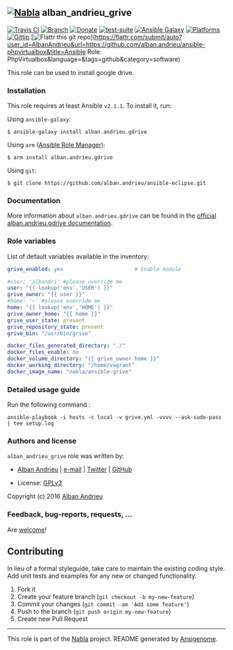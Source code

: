 ## [![Nabla](https://debops.org/images/debops-small.png)](https://github.com/AlbanAndrieu) alban_andrieu_grive

<!-- This file was generated by Ansigenome. Do not edit this file directly but
     instead have a look at the files in the ./meta/ directory. -->

[![Travis CI](https://img.shields.io/travis/AlbanAndrieu/ansible-gdrive.svg?style=flat)](https://travis-ci.org/AlbanAndrieu/ansible-gdrive)
[![Branch](http://img.shields.io/github/tag/AlbanAndrieu/ansible-gdrive.svg?style=flat-square)](https://github.com/AlbanAndrieu/ansible-gdrive/tree/master)
[![Donate](https://img.shields.io/gratipay/AlbanAndrieu.svg?style=flat)](https://www.gratipay.com/AlbanAndrieu)
[![test-suite](https://img.shields.io/badge/test--suite-ansible--alban__andrieu__grive-blue.svg?style=flat)](https://github.com/AlbanAndrieu/test-suite/tree/master/ansible-alban_andrieu_grive/)
[![Ansible Galaxy](https://img.shields.io/badge/galaxy-alban.andrieu.gdrive-660198.svg?style=flat)](https://galaxy.ansible.com/detail#/role/2078)
[![Platforms](http://img.shields.io/badge/platforms-ubuntu-lightgrey.svg?style=flat)](#)
[![Gittip](http://img.shields.io/gittip/alban.andrieu.svg)](https://www.gittip.com/alban.andrieu/)
[![Flattr this git repo](http://api.flattr.com/button/flattr-badge-large.png)](https://flattr.com/submit/auto?user_id=AlbanAndrieu&url=https://github.com/alban.andrieu/ansible-phpvirtualbox&title=Ansible Role: PhpVirtualbox&language=&tags=github&category=software)

This role can be used to install google drive.


### Installation

This role requires at least Ansible `v2.1.1`. To install it, run:

Using `ansible-galaxy`:
```shell
$ ansible-galaxy install alban.andrieu.gdrive
```

Using `arm` ([Ansible Role Manager](https://github.com/mirskytech/ansible-role-manager/)):
```shell
$ arm install alban.andrieu.gdrive
```

Using `git`:
```shell
$ git clone https://github.com/alban.andrieu/ansible-eclipse.git
```

### Documentation

More information about `alban.andrieu.gdrive` can be found in the
[official alban.andrieu.gdrive documentation](https://docs.debops.org/en/latest/ansible/roles/ansible-gdrive/docs/).


### Role variables

List of default variables available in the inventory:

```YAML
grive_enabled: yes                       # Enable module

#user: 'albandri' #please override me
user: "{{ lookup('env','USER') }}"
grive_owner: "{{ user }}"
#home: '~' #please override me
home: "{{ lookup('env','HOME') }}"
grive_owner_home: "{{ home }}"
grive_user_state: present
grive_repository_state: present
grive_bin: "/usr/bin/grive"

docker_files_generated_directory: "./"
docker_files_enable: no
docker_volume_directory: "{{ grive_owner_home }}"
docker_working_directory: "/home/vagrant"
docker_image_name: "nabla/ansible-grive"
```


### Detailed usage guide

Run the following command :

`ansible-playbook -i hosts -c local -v grive.yml -vvvv --ask-sudo-pass | tee setup.log`


### Authors and license

`alban_andrieu_grive` role was written by:

- [Alban Andrieu](fr.linkedin.com/in/nabla/) | [e-mail](mailto:alban.andrieu@free.fr) | [Twitter](https://twitter.com/AlbanAndrieu) | [GitHub](https://github.com/AlbanAndrieu)

- License: [GPLv3](https://tldrlegal.com/license/gnu-general-public-license-v3-%28gpl-3%29)

Copyright (c) 2016 [Alban Andrieu](https://alban-andrieu.com/)

### Feedback, bug-reports, requests, ...

Are [welcome](https://github.com/AlbanAndrieu/ansible-gdrive/issues)!

## Contributing
In lieu of a formal styleguide, take care to maintain the existing coding style. Add unit tests and examples for any new or changed functionality.

1. Fork it
2. Create your feature branch (`git checkout -b my-new-feature`)
3. Commit your changes (`git commit -am 'Add some feature'`)
4. Push to the branch (`git push origin my-new-feature`)
5. Create new Pull Request

***

This role is part of the [Nabla](https://github.com/AlbanAndrieu) project.
README generated by [Ansigenome](https://github.com/nickjj/ansigenome/).
